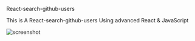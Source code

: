 React-search-github-users

This is A React-search-github-users Using advanced React & JavaScript

![screenshot]()